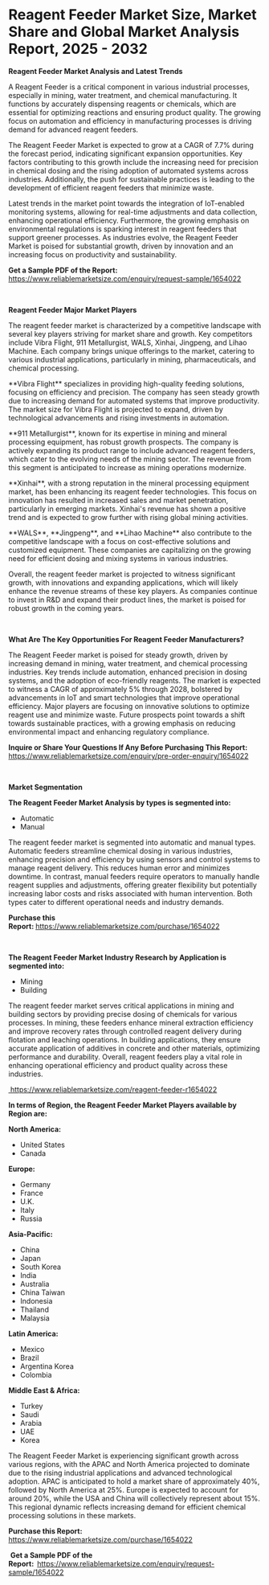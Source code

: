 <p><h1>Reagent Feeder Market Size, Market Share and Global Market Analysis Report, 2025 - 2032</h1></p><p><strong>Reagent Feeder Market Analysis and Latest Trends</strong></p>
<p><p>A Reagent Feeder is a critical component in various industrial processes, especially in mining, water treatment, and chemical manufacturing. It functions by accurately dispensing reagents or chemicals, which are essential for optimizing reactions and ensuring product quality. The growing focus on automation and efficiency in manufacturing processes is driving demand for advanced reagent feeders.</p><p>The Reagent Feeder Market is expected to grow at a CAGR of 7.7% during the forecast period, indicating significant expansion opportunities. Key factors contributing to this growth include the increasing need for precision in chemical dosing and the rising adoption of automated systems across industries. Additionally, the push for sustainable practices is leading to the development of efficient reagent feeders that minimize waste.</p><p>Latest trends in the market point towards the integration of IoT-enabled monitoring systems, allowing for real-time adjustments and data collection, enhancing operational efficiency. Furthermore, the growing emphasis on environmental regulations is sparking interest in reagent feeders that support greener processes. As industries evolve, the Reagent Feeder Market is poised for substantial growth, driven by innovation and an increasing focus on productivity and sustainability.</p></p>
<p><strong>Get a Sample PDF of the Report:&nbsp;</strong> <a href="https://www.reliablemarketsize.com/enquiry/request-sample/1654022?utm_campaign=3183&utm_medium=2&utm_source=Github&utm_content=ia&utm_term=18042025&utm_id=reagent-feeder">https://www.reliablemarketsize.com/enquiry/request-sample/1654022</a></p>
<p>&nbsp;</p>
<p><strong>Reagent Feeder Major Market Players</strong></p>
<p><p>The reagent feeder market is characterized by a competitive landscape with several key players striving for market share and growth. Key competitors include Vibra Flight, 911 Metallurgist, WALS, Xinhai, Jingpeng, and Lihao Machine. Each company brings unique offerings to the market, catering to various industrial applications, particularly in mining, pharmaceuticals, and chemical processing.</p><p>**Vibra Flight** specializes in providing high-quality feeding solutions, focusing on efficiency and precision. The company has seen steady growth due to increasing demand for automated systems that improve productivity. The market size for Vibra Flight is projected to expand, driven by technological advancements and rising investments in automation.</p><p>**911 Metallurgist**, known for its expertise in mining and mineral processing equipment, has robust growth prospects. The company is actively expanding its product range to include advanced reagent feeders, which cater to the evolving needs of the mining sector. The revenue from this segment is anticipated to increase as mining operations modernize.</p><p>**Xinhai**, with a strong reputation in the mineral processing equipment market, has been enhancing its reagent feeder technologies. This focus on innovation has resulted in increased sales and market penetration, particularly in emerging markets. Xinhai's revenue has shown a positive trend and is expected to grow further with rising global mining activities.</p><p>**WALS**, **Jingpeng**, and **Lihao Machine** also contribute to the competitive landscape with a focus on cost-effective solutions and customized equipment. These companies are capitalizing on the growing need for efficient dosing and mixing systems in various industries.</p><p>Overall, the reagent feeder market is projected to witness significant growth, with innovations and expanding applications, which will likely enhance the revenue streams of these key players. As companies continue to invest in R&D and expand their product lines, the market is poised for robust growth in the coming years.</p></p>
<p>&nbsp;</p>
<p><strong>What Are The Key Opportunities For Reagent Feeder Manufacturers?</strong></p>
<p><p>The Reagent Feeder market is poised for steady growth, driven by increasing demand in mining, water treatment, and chemical processing industries. Key trends include automation, enhanced precision in dosing systems, and the adoption of eco-friendly reagents. The market is expected to witness a CAGR of approximately 5% through 2028, bolstered by advancements in IoT and smart technologies that improve operational efficiency. Major players are focusing on innovative solutions to optimize reagent use and minimize waste. Future prospects point towards a shift towards sustainable practices, with a growing emphasis on reducing environmental impact and enhancing regulatory compliance.</p></p>
<p><strong>Inquire or Share Your Questions If Any Before Purchasing This Report:</strong> <a href="https://www.reliablemarketsize.com/enquiry/pre-order-enquiry/1654022?utm_campaign=3183&utm_medium=2&utm_source=Github&utm_content=ia&utm_term=18042025&utm_id=reagent-feeder">https://www.reliablemarketsize.com/enquiry/pre-order-enquiry/1654022</a></p>
<p>&nbsp;</p>
<p><strong>Market Segmentation</strong></p>
<p><strong>The Reagent Feeder Market Analysis by types is segmented into:</strong></p>
<p><ul><li>Automatic</li><li>Manual</li></ul></p>
<p><p>The reagent feeder market is segmented into automatic and manual types. Automatic feeders streamline chemical dosing in various industries, enhancing precision and efficiency by using sensors and control systems to manage reagent delivery. This reduces human error and minimizes downtime. In contrast, manual feeders require operators to manually handle reagent supplies and adjustments, offering greater flexibility but potentially increasing labor costs and risks associated with human intervention. Both types cater to different operational needs and industry demands.</p></p>
<p><strong>Purchase this Report:&nbsp;</strong><a href="https://www.reliablemarketsize.com/purchase/1654022?utm_campaign=3183&utm_medium=2&utm_source=Github&utm_content=ia&utm_term=18042025&utm_id=reagent-feeder">https://www.reliablemarketsize.com/purchase/1654022</a></p>
<p>&nbsp;</p>
<p><strong>The Reagent Feeder Market Industry Research by Application is segmented into:</strong></p>
<p><ul><li>Mining</li><li>Building</li></ul></p>
<p><p>The reagent feeder market serves critical applications in mining and building sectors by providing precise dosing of chemicals for various processes. In mining, these feeders enhance mineral extraction efficiency and improve recovery rates through controlled reagent delivery during flotation and leaching operations. In building applications, they ensure accurate application of additives in concrete and other materials, optimizing performance and durability. Overall, reagent feeders play a vital role in enhancing operational efficiency and product quality across these industries.</p></p>
<p><a href="https://www.reliablemarketsize.com/reagent-feeder-r1654022?utm_campaign=3183&utm_medium=2&utm_source=Github&utm_content=ia&utm_term=18042025&utm_id=reagent-feeder">&nbsp;https://www.reliablemarketsize.com/reagent-feeder-r1654022</a></p>
<p><strong>In terms of Region, the Reagent Feeder Market Players available by Region are:</strong></p>
<p>
    <p> <strong> North America: </strong>
        <ul>
            <li>United States</li>
            <li>Canada</li>
        </ul>
        </p> 
    <p> <strong> Europe: </strong>
        <ul>
            <li>Germany</li>
            <li>France</li>
            <li>U.K.</li>
            <li>Italy</li>
            <li>Russia</li>
        </ul>
        </p> 
    <p> <strong> Asia-Pacific: </strong>
        <ul>
            <li>China</li>
            <li>Japan</li>
            <li>South Korea</li>
            <li>India</li>
            <li>Australia</li>
            <li>China Taiwan</li>
            <li>Indonesia</li>
            <li>Thailand</li>
            <li>Malaysia</li>
        </ul>
        </p> 
    <p> <strong> Latin America: </strong>
        <ul>
            <li>Mexico</li>
            <li>Brazil</li>
            <li>Argentina Korea</li>
            <li>Colombia</li>
        </ul>
        </p> 
    <p> <strong> Middle East & Africa: </strong>
        <ul>
            <li>Turkey</li>
            <li>Saudi</li>
            <li>Arabia</li>
            <li>UAE</li>
            <li>Korea</li>
        </ul>
    </p>
    </p>
<p><p>The Reagent Feeder Market is experiencing significant growth across various regions, with the APAC and North America projected to dominate due to the rising industrial applications and advanced technological adoption. APAC is anticipated to hold a market share of approximately 40%, followed by North America at 25%. Europe is expected to account for around 20%, while the USA and China will collectively represent about 15%. This regional dynamic reflects increasing demand for efficient chemical processing solutions in these markets.</p></p>
<p><strong>Purchase this Report: </strong><a href="https://www.reliablemarketsize.com/purchase/1654022?utm_campaign=3183&utm_medium=2&utm_source=Github&utm_content=ia&utm_term=18042025&utm_id=reagent-feeder">https://www.reliablemarketsize.com/purchase/1654022</a></p>
<p>&nbsp;<strong>Get a Sample PDF of the Report:&nbsp;&nbsp;</strong><a href="https://www.reliablemarketsize.com/enquiry/request-sample/1654022?utm_campaign=3183&utm_medium=2&utm_source=Github&utm_content=ia&utm_term=18042025&utm_id=reagent-feeder">https://www.reliablemarketsize.com/enquiry/request-sample/1654022</a></p>
<p><strong></strong></p>
<p><p></p><p></p><p></p></p>